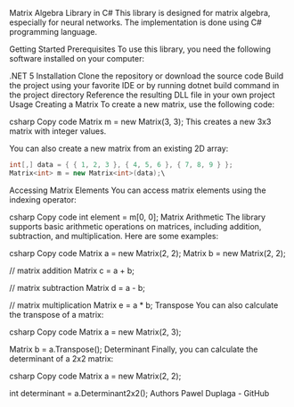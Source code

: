Matrix Algebra Library in C#
This library is designed for matrix algebra, especially for neural networks. The implementation is done using C# programming language.

Getting Started
Prerequisites
To use this library, you need the following software installed on your computer:

.NET 5
Installation
Clone the repository or download the source code
Build the project using your favorite IDE or by running dotnet build command in the project directory
Reference the resulting DLL file in your own project
Usage
Creating a Matrix
To create a new matrix, use the following code:

csharp
Copy code
Matrix<int> m = new Matrix<int>(3, 3);
This creates a new 3x3 matrix with integer values.

You can also create a new matrix from an existing 2D array:

```csharp
int[,] data = { { 1, 2, 3 }, { 4, 5, 6 }, { 7, 8, 9 } };
Matrix<int> m = new Matrix<int>(data);\
```
Accessing Matrix Elements
You can access matrix elements using the indexing operator:

csharp
Copy code
int element = m[0, 0];
Matrix Arithmetic
The library supports basic arithmetic operations on matrices, including addition, subtraction, and multiplication. Here are some examples:

csharp
Copy code
Matrix<int> a = new Matrix<int>(2, 2);
Matrix<int> b = new Matrix<int>(2, 2);

// matrix addition
Matrix<int> c = a + b;

// matrix subtraction
Matrix<int> d = a - b;

// matrix multiplication
Matrix<int> e = a * b;
Transpose
You can also calculate the transpose of a matrix:

csharp
Copy code
Matrix<int> a = new Matrix<int>(2, 3);

Matrix<int> b = a.Transpose();
Determinant
Finally, you can calculate the determinant of a 2x2 matrix:

csharp
Copy code
Matrix<int> a = new Matrix<int>(2, 2);

int determinant = a.Determinant2x2();
Authors
Pawel Duplaga - GitHub